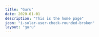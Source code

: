 ```yaml
---
title: "Guru"
date: 2020-01-01
description: "This is the home page"
icon: "i-solar-user-check-rounded-broken"
layout: "guru"
---
```

